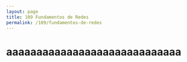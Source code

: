 ```yaml
---
layout: page
title: 109 Fundamentos de Redes
permalink: /109/fundamentos-de-redes
---
```


# aaaaaaaaaaaaaaaaaaaaaaaaaaaaa